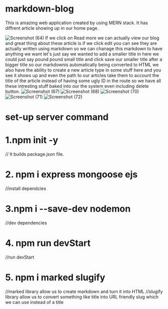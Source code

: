 # markdown-blog
This is amazing web application created by using MERN stack.
It has diffrent article showing up in our home page.

![Screenshot (64)](https://user-images.githubusercontent.com/55496505/105871843-b7de8b80-601f-11eb-8563-0351d3aceea1.png)
If we click on Read more we can actually view our blog and great thing about these article is if we click edit you can 
see they are actually written using markdown so we can chanage this markdown to have anything we want let's just say we 
wanted to add a smaller title in here we could just say pound pound small title and click save our smaller title after
a bigger title so our markdownis automatically being converted to HTML we also have the ability to create a new article 
type in some stuff here and you see it shows up and even the path to our articles take them to account the title of the article instead of having some ugly ID in the route so we have all these intresting stuff baked into our the system even including delete button.
![Screenshot (67)](https://user-images.githubusercontent.com/55496505/105875026-4e607c00-6023-11eb-97a7-b1f829535cf0.png)
![Screenshot (68)](https://user-images.githubusercontent.com/55496505/105875024-4dc7e580-6023-11eb-8eb1-acc44f3cc618.png)
![Screenshot (70)](https://user-images.githubusercontent.com/55496505/105876181-b794bf00-6024-11eb-971a-7b96209ac2bf.png)
![Screenshot (71)](https://user-images.githubusercontent.com/55496505/105876953-73ee8500-6025-11eb-9779-ed8a7233a45e.png)
![Screenshot (72)](https://user-images.githubusercontent.com/55496505/105876946-7224c180-6025-11eb-8e7c-b466f0065f43.png)

# set-up server command
# 1.npm init -y      
// It builds package.json file.
 # 2. npm i express mongoose ejs  
//install dependcies 
# 3.npm i --save-dev nodemon   
//dev dependencies 
# 4. npm run devStart          
//run devStart
# 5. npm i marked slugify
//marked library allow us to create markdown and turn it into HTML
//slugify library allow us to convert something like title into URL friendly slug which we can use instead of a title





  

